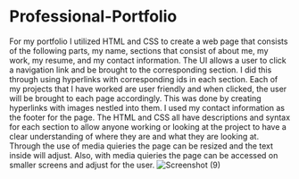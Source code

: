 # Professional-Portfolio
For my portfolio I utilized HTML and CSS to create a web page that consists of the following parts, my name, sections that consist of about me, my work, my resume, and my contact information. The UI allows a user to click a navigation link and be brought to the corresponding section. I did this through using hyperlinks with corresponding ids in each section. Each of my projects that I have worked are user friendly and when clicked, the user will be brought to each page accordingly. This was done by creating hyperlinks with images nestled into them. I used my contact information as the footer for the page. The HTML and CSS all have descriptions and syntax for each section to allow anyone working or looking at the project to have a clear understanding of where they are and what they are looking at. Through the use of media quieries the page can be resized and the text inside will adjust. Also, with media quieries the page can be accessed on smaller screens and adjust for the user.
![Screenshot (9)](https://user-images.githubusercontent.com/106637198/175453763-ebe05930-d89f-4e55-a20e-b8fd63fe7f6a.png)
